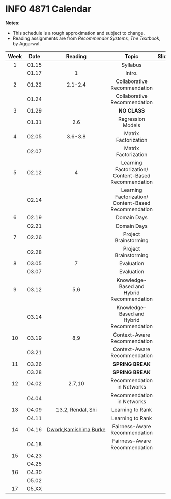 # INFO 4871 Calendar

**Notes**:
- This schedule is a rough approximation and subject to change.
- Reading assignments are from _Recommender Systems, The Textbook_, by Aggarwal.


| Week   | Date         | Reading      |                   Topic               	   | Slides      | RQ | Homework   | 
|:------:|:------------:| :-----------:| :----------------------------------------:|:-----------:|:--:|:----------:|
| 1      | 01.15        |              | Syllabus                                  |             |    |            |	
|        | 01.17        | 1            |  Intro.                                   |             |    |            |	
| 2      | 01.22        | 2.1-2.4      |     Collaborative Recommendation          | 		     |	  | 	       | 
|        | 01.24        |              |     Collaborative Recommendation          | 		     |    |            |	
| 3      | 01.29        |              |     **NO CLASS**                          |             |    |            | 
|        | 01.31        | 	2.6        |     Regression Models                     |             |    |            |
| 4      | 02.05        |   3.6-3.8    |     Matrix Factorization                  |             |    |            | 
|        | 02.07        |              |     Matrix Factorization                  |             |    |            | 	
| 5      | 02.12        |   4          |     Learning Factorization/ Content-Based Recommendation     |  	         |    |            | 
|        | 02.14        |              |     Learning Factorization/ Content-Based Recommendation     |  	         |    |            | 
| 6      | 02.19        |              |     Domain Days                           | 	         |    |            | 
|        | 02.21        |   		   |     Domain Days                           |	         |    |            | 
| 7      | 02.26        |              |     Project Brainstorming                 | 	         |    |            | 
|        | 02.28        |              |     Project Brainstorming                 |	         |    |            | 
| 8      | 03.05        |    7         |     Evaluation                            | 	         |    |            | 
|        | 03.07        |              |     Evaluation                            | 	         |    |            | 
| 9      | 03.12        |     5,6      |     Knowledge-Based and Hybrid Recommendation |         |    |            |  
|        | 03.14        |              |     Knowledge-Based and Hybrid Recommendation |         |    |            | 
| 10     | 03.19        |     8,9      |     Context-Aware Recommendation          |	         |    |            | 
|        | 03.21        |              |     Context-Aware Recommendation          |	         |    |            | 
| 11     | 03.26        |              |  **SPRING BREAK**                         |	         |    |            | 
|        | 03.28        |              |  **SPRING BREAK**                         |	         |    |            | 
| 12     | 04.02        |    2.7,10    | 	Recommendation in Networks             |             |    |            | 
|        | 04.04        |              |    Recommendation in Networks             |	         |    |            | 
| 13     | 04.09        |  13.2, [Rendal](https://google.com), [Shi](https://google.com)| Learning to Rank  |	 |    |            | 
|        | 04.11        |              |  	Learning to Rank				   	   | 			 |	  |	           | 
| 14     | 04.16        | [Dwork](),[Kamishima](),[Burke]()|  Fairness-Aware Recommendation  |   |    |            | 
|        | 04.18        |              |        Fairness-Aware Recommendation      |	         |    |            | 
| 15     | 04.23        |              |                                           | 	         |    |            | 
|        | 04.25        |              | 		                                   | 	         |    |            | 
| 16     | 04.30        |              | 		                               	   |	         |    |            | 
|        | 05.02        |              |                                           |			 |	  |            |
| 17     | 05.XX        |              |                                           |			 |	  |  	       | 
